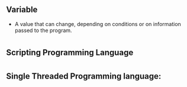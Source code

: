 ## Variable
*  A value that can change, depending on conditions or on information passed to the program.
#
## Scripting Programming Language
#
## Single Threaded Programming language:

#
